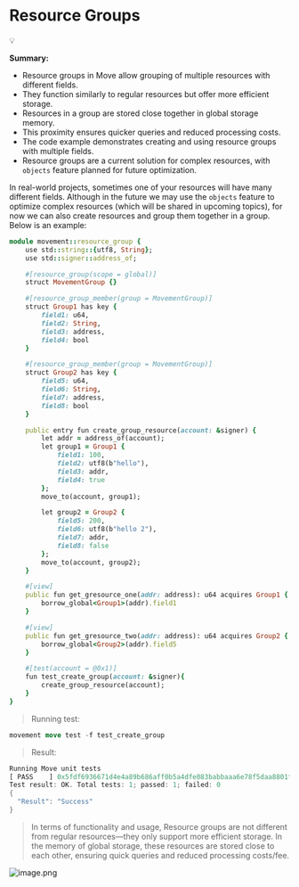 # Resource Groups

<aside>
💡

**Summary:**

- Resource groups in Move allow grouping of multiple resources with different fields.
- They function similarly to regular resources but offer more efficient storage.
- Resources in a group are stored close together in global storage memory.
- This proximity ensures quicker queries and reduced processing costs.
- The code example demonstrates creating and using resource groups with multiple fields.
- Resource groups are a current solution for complex resources, with `objects` feature planned for future optimization.
</aside>

In real-world projects, sometimes one of your resources will have many different fields. Although in the future we may use the `objects` feature to optimize complex resources (which will be shared in upcoming topics), for now we can also create resources and group them together in a group. Below is an example:

```ruby
module movement::resource_group {
    use std::string::{utf8, String};
    use std::signer::address_of;

    #[resource_group(scope = global)]
    struct MovementGroup {}

    #[resource_group_member(group = MovementGroup)]
    struct Group1 has key {
        field1: u64,
        field2: String,
        field3: address,
        field4: bool
    }

    #[resource_group_member(group = MovementGroup)]
    struct Group2 has key {
        field5: u64,
        field6: String,
        field7: address,
        field8: bool
    }

    public entry fun create_group_resource(account: &signer) {
        let addr = address_of(account);
        let group1 = Group1 {
            field1: 100,
            field2: utf8(b"hello"),
            field3: addr,
            field4: true
        };
        move_to(account, group1);

        let group2 = Group2 {
            field5: 200,
            field6: utf8(b"hello 2"),
            field7: addr,
            field8: false
        };
        move_to(account, group2);
    }

    #[view]
    public fun get_gresource_one(addr: address): u64 acquires Group1 {
        borrow_global<Group1>(addr).field1
    }

    #[view]
    public fun get_gresource_two(addr: address): u64 acquires Group2 {
        borrow_global<Group2>(addr).field5
    }

    #[test(account = @0x1)]
    fun test_create_group(account: &signer){
        create_group_resource(account);
    }
}
```

> Running test:
> 

```rust
movement move test -f test_create_group
```

> Result:
> 

```rust
Running Move unit tests
[ PASS    ] 0x5fdf6936671d4e4a89b686aff0b5a4dfe083babbaaa6e78f5daa8801f94938a6::resource_group::test_create_group
Test result: OK. Total tests: 1; passed: 1; failed: 0
{
  "Result": "Success"
}
```

> In terms of functionality and usage, Resource groups are not different from regular resources—they only support more efficient storage. In the memory of global storage, these resources are stored close to each other, ensuring quick queries and reduced processing costs/fee.
> 

![image.png](Resource%20Groups%20c0b63164896343538b331979b0e01238/image.png)
